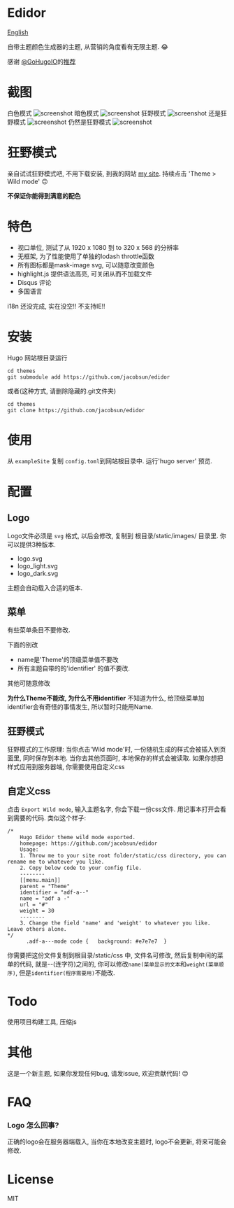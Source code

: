# Edidor
[English](https://github.com/jacobsun/edidor/blob/master/README.md)

自带主题颜色生成器的主题, 从营销的角度看有无限主题. 😂

感谢 [@GoHugoIO](https://twitter.com/GoHugoIO)的[推荐](https://twitter.com/GoHugoIO/status/1127175277673631744)

# 截图
白色模式
![screenshot](https://raw.githubusercontent.com/jacobsun/edidor/master/images/screenshot.png)
暗色模式
![screenshot](https://raw.githubusercontent.com/jacobsun/edidor/master/images/dark.png)
狂野模式
![screenshot](https://raw.githubusercontent.com/jacobsun/edidor/master/images/wild_mode.png)
还是狂野模式
![screenshot](https://raw.githubusercontent.com/jacobsun/edidor/master/images/wild_mode2.png)
仍然是狂野模式
![screenshot](https://raw.githubusercontent.com/jacobsun/edidor/master/images/wild_mode3.png)

# 狂野模式
亲自试试狂野模式吧, 不用下载安装, 到我的网站 [my site](https://ziox.xyz/). 持续点击 'Theme > Wild mode' 🙃

**不保证你能得到满意的配色**

# 特色

- 视口单位, 测试了从 1920 x 1080 到 to 320 x 568 的分辨率
- 无框架, 为了性能使用了单独的lodash throttle函数
- 所有图标都是mask-image svg, 可以随意改变颜色
- highlight.js 提供语法高亮, 可关闭从而不加载文件
- Disqus 评论
- 多国语言

i18n 还没完成, 实在没空!!
不支持IE!!

# 安装
Hugo 网站根目录运行

```
cd themes
git submodule add https://github.com/jacobsun/edidor
```
或者(这种方式, 请删除隐藏的.git文件夹)
```
cd themes
git clone https://github.com/jacobsun/edidor
```

# 使用

 从 `exampleSite` 复制 `config.toml`到网站根目录中. 运行'hugo server' 预览.

# 配置

## Logo

Logo文件必须是 `svg` 格式, 以后会修改, 复制到 根目录/static/images/ 目录里. 你可以提供3种版本.

- logo.svg
- logo_light.svg
- logo_dark.svg

主题会自动载入合适的版本.

## 菜单
有些菜单条目不要修改.

下面的别改
- name是'Theme'的顶级菜单值不要改
- 所有主题自带的的'identifier' 的值不要改.

其他可随意修改

**为什么Theme不能改, 为什么不用identifier**
不知道为什么, 给顶级菜单加identifier会有奇怪的事情发生, 所以暂时只能用Name.

## 狂野模式
狂野模式的工作原理: 当你点击'Wild mode'时, 一份随机生成的样式会被插入到页面里, 同时保存到本地. 当你去其他页面时, 本地保存的样式会被读取. 如果你想把样式应用到服务器端, 你需要使用自定义css

## 自定义css

点击 `Export Wild mode`, 输入主题名字, 你会下载一份css文件. 用记事本打开会看到需要的代码.
类似这个样子:
```
/*
    Hugo Edidor theme wild mode exported.
    homepage: https://github.com/jacobsun/edidor
    Usage:
    1. Throw me to your site root folder/static/css directory, you can rename me to whatever you like.
    2. Copy below code to your config file.
    --------
    [[menu.main]]
    parent = "Theme"
    identifier = "adf-a--"
    name = "adf a -"
    url = "#"
    weight = 30
    --------
    3. Change the field 'name' and 'weight' to whatever you like. Leave others alone.
*/
      .adf-a---mode code {   background: #e7e7e7  }
```

你需要把这份文件复制到根目录/static/css 中, 文件名可修改, 然后复制中间的菜单的代码, 就是--(连字符)之间的, 你可以修改`name(菜单显示的文本`和`weight(菜单顺序)`, 但是`identifier(程序需要用)`不能改.

# Todo
使用项目构建工具, 压缩js

# 其他
这是一个新主题, 如果你发现任何bug, 请发issue, 欢迎贡献代码! 😊

# FAQ

### Logo 怎么回事?
正确的logo会在服务器端载入, 当你在本地改变主题时, logo不会更新, 将来可能会修改.

# License
MIT
